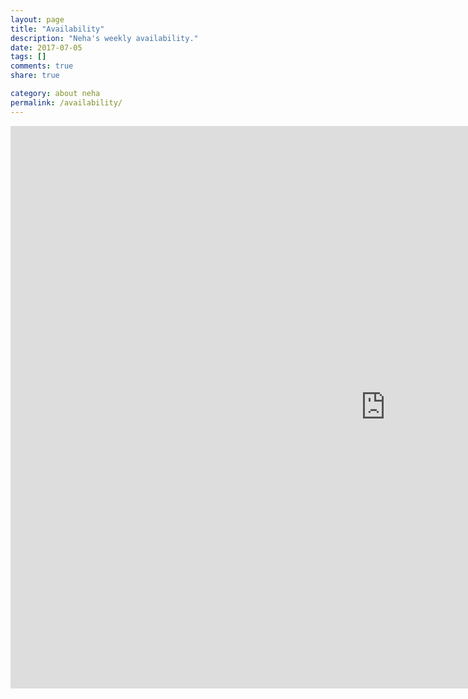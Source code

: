 ```yaml
---
layout: page
title: "Availability"
description: "Neha's weekly availability."
date: 2017-07-05
tags: []
comments: true
share: true

category: about neha
permalink: /availability/
---
```


<iframe src="https://calendar.google.com/calendar/embed?title=Neha%27s%20Availability&amp;showTitle=0&amp;showPrint=0&amp;showCalendars=0&amp;mode=WEEK&amp;height=900&amp;wkst=7&amp;bgcolor=%23FFFFFF&amp;src=nkulkarni248%40gmail.com&amp;color=%230F4B38&amp;src=euat7p0vml5ljvevivi0n2mkps%40group.calendar.google.com&amp;color=%23AB8B00&amp;ctz=America%2FNew_York" style="border-width:0" width="1200" height="900" frameborder="0" scrolling="no"></iframe>